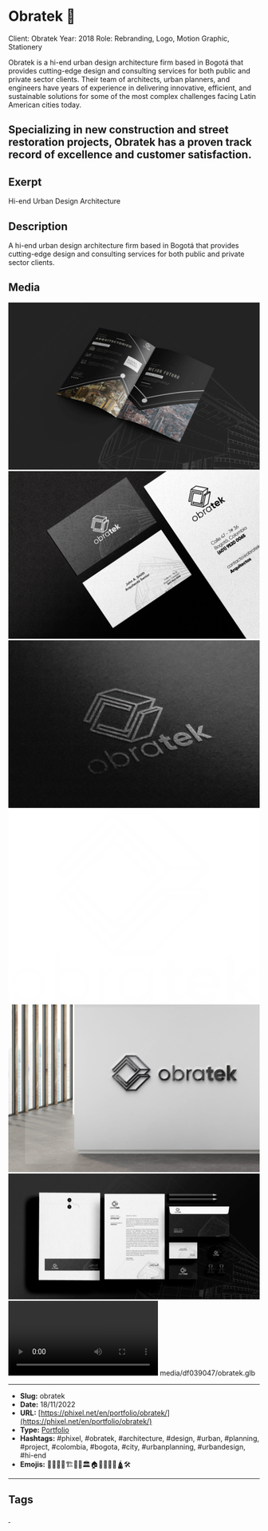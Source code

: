 # Obratek 👷
Client: Obratek
Year: 2018
Role: Rebranding, Logo, Motion Graphic, Stationery

Obratek is a hi-end urban design architecture firm based in Bogotá that provides cutting-edge design and consulting services for both public and private sector clients. Their team of architects, urban planners, and engineers have years of experience in delivering innovative, efficient, and sustainable solutions for some of the most complex challenges facing Latin American cities today.

Specializing in new construction and street restoration projects, Obratek has a proven track record of excellence and customer satisfaction.
------------
## Exerpt
Hi-end Urban Design Architecture
## Description
A hi-end urban design architecture firm based in Bogotá that provides cutting-edge design and consulting services for both public and private sector clients.
## Media
<img src="media/01ccb61c/obratek-broshure.jpg" loading="lazy">
<img src="media/c175bf6d/obratek-card.jpg" loading="lazy">
<img src="media/b38913c4/obratek-logo-presentation.jpg" loading="lazy">
<img src="media/ed4db3b6/obratek-logo.png" loading="lazy">
<img src="media/006a58ef/obratek-office-wall.jpg" loading="lazy">
<img src="media/7e935d56/obratek-stationery.jpg" loading="lazy">
<video control><source src="media/eb2ec2db/obratek-video.mp4" type="video/mp4"></video>	media/df039047/obratek.glb

------------
- **Slug:** obratek
- **Date:** 18/11/2022
- **URL:** [https://phixel.net/en/portfolio/obratek/](https://phixel.net/en/portfolio/obratek/)
- **Type:** [Portfolio](#portfolio)
- **Hashtags:** #phixel, #obratek, #architecture, #design, #urban, #planning, #project, #colombia, #bogota, #city, #urbanplanning, #urbandesign, #hi-end
- **Emojis:** 👷🧱👷‍♂️🏗👷‍♀️🏛️🏠🏢🏰🗽⛲🛕🛠

------------
## Tags
[ ](# )

